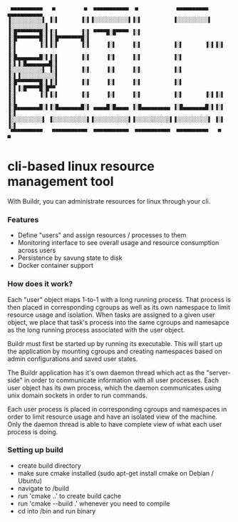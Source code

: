 ```
 ▄▄▄▄▄▄▄▄▄▄   ▄         ▄  ▄▄▄▄▄▄▄▄▄▄▄  ▄            ▄▄▄▄▄▄▄▄▄▄   ▄▄▄▄▄▄▄▄▄▄▄ 
▐░░░░░░░░░░▌ ▐░▌       ▐░▌▐░░░░░░░░░░░▌▐░▌          ▐░░░░░░░░░░▌ ▐░░░░░░░░░░░▌
▐░█▀▀▀▀▀▀▀█░▌▐░▌       ▐░▌ ▀▀▀▀█░█▀▀▀▀ ▐░▌          ▐░█▀▀▀▀▀▀▀█░▌▐░█▀▀▀▀▀▀▀█░▌
▐░▌       ▐░▌▐░▌       ▐░▌     ▐░▌     ▐░▌          ▐░▌       ▐░▌▐░▌       ▐░▌
▐░█▄▄▄▄▄▄▄█░▌▐░▌       ▐░▌     ▐░▌     ▐░▌          ▐░▌       ▐░▌▐░█▄▄▄▄▄▄▄█░▌
▐░░░░░░░░░░▌ ▐░▌       ▐░▌     ▐░▌     ▐░▌          ▐░▌       ▐░▌▐░░░░░░░░░░░▌
▐░█▀▀▀▀▀▀▀█░▌▐░▌       ▐░▌     ▐░▌     ▐░▌          ▐░▌       ▐░▌▐░█▀▀▀▀█░█▀▀ 
▐░▌       ▐░▌▐░▌       ▐░▌     ▐░▌     ▐░▌          ▐░▌       ▐░▌▐░▌     ▐░▌  
▐░█▄▄▄▄▄▄▄█░▌▐░█▄▄▄▄▄▄▄█░▌ ▄▄▄▄█░█▄▄▄▄ ▐░█▄▄▄▄▄▄▄▄▄ ▐░█▄▄▄▄▄▄▄█░▌▐░▌      ▐░▌ 
▐░░░░░░░░░░▌ ▐░░░░░░░░░░░▌▐░░░░░░░░░░░▌▐░░░░░░░░░░░▌▐░░░░░░░░░░▌ ▐░▌       ▐░▌
 ▀▀▀▀▀▀▀▀▀▀   ▀▀▀▀▀▀▀▀▀▀▀  ▀▀▀▀▀▀▀▀▀▀▀  ▀▀▀▀▀▀▀▀▀▀▀  ▀▀▀▀▀▀▀▀▀▀   ▀         ▀ 
```                                                                             

# cli-based linux resource management tool

With Buildr, you can administrate resources for linux through your cli.

### Features

  - Define "users" and assign resources / processes to them
  - Monitoring interface to see overall usage and resource consumption across users
  - Persistence by savung state to disk
  - Docker container support

### How does it work?

Each "user" object maps 1-to-1 with a long running process. That process is then placed in 
corresponding cgroups as well as its own namespace to limit resource usage and isolation.
When tasks are assigned to a given user object, we place that task's process into the same
cgroups and namesapce as the long running process associated with the user object.

Buildr must first be started up by running its executable. This will start up the application
by mounting cgroups and creating namespaces based on admin configurations and saved user
states.

The Buildr application has it's own daemon thread which act as the "server-side" in order to
communicate information with all user processes. Each user object has its own process, which 
the daemon communicates using unix domain sockets in order to run commands.

Each user process is placed in corresponding cgroups and namespaces in order to limit resource
usage and have an isolated view of the machine. Only the daemon thread is able to have complete
view of what each user process is doing.

### Setting up build

- create build directory
- make sure cmake installed (sudo apt-get install cmake on Debian / Ubuntu)
- navigate to /build
- run 'cmake ..' to create build cache
- run 'cmake --build .' whenever you need to compile
- cd into /bin and run binary
